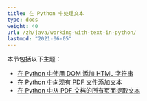 ```yaml
---
title: 在 Python 中处理文本
type: docs
weight: 40
url: /zh/java/working-with-text-in-python/
lastmod: "2021-06-05"
---
```


本节包括以下主题：

- [在 Python 中使用 DOM 添加 HTML 字符串](/pdf/zh/java/add-html-string-using-dom-in-python/)
- [在 Python 中向现有 PDF 文件添加文本](/pdf/zh/java/add-text-to-an-existing-pdf-file-in-python/)
- [在 Python 中从 PDF 文档的所有页面提取文本](/pdf/zh/java/extract-text-from-all-the-pages-of-a-pdf-document-in-python/)